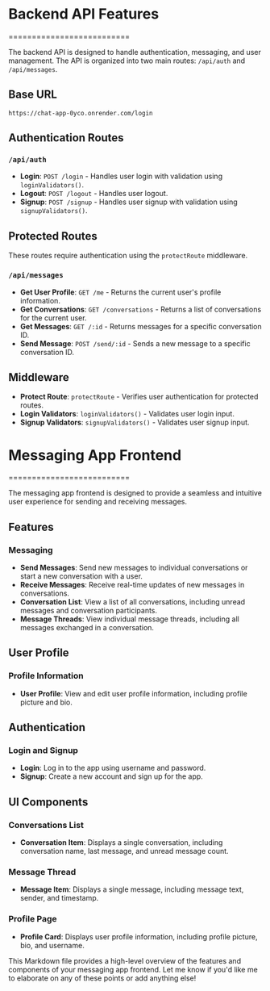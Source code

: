 # Backend API Features
==========================

The backend API is designed to handle authentication, messaging, and user management. The API is organized into two main routes: `/api/auth` and `/api/messages`.

## Base URL
```
https://chat-app-0yco.onrender.com/login
```

## Authentication Routes
### `/api/auth`

* **Login**: `POST /login` - Handles user login with validation using `loginValidators()`.
* **Logout**: `POST /logout` - Handles user logout.
* **Signup**: `POST /signup` - Handles user signup with validation using `signupValidators()`.

## Protected Routes
These routes require authentication using the `protectRoute` middleware.

### `/api/messages`

* **Get User Profile**: `GET /me` - Returns the current user's profile information.
* **Get Conversations**: `GET /conversations` - Returns a list of conversations for the current user.
* **Get Messages**: `GET /:id` - Returns messages for a specific conversation ID.
* **Send Message**: `POST /send/:id` - Sends a new message to a specific conversation ID.

## Middleware
* **Protect Route**: `protectRoute` - Verifies user authentication for protected routes.
* **Login Validators**: `loginValidators()` - Validates user login input.
* **Signup Validators**: `signupValidators()` - Validates user signup input.

# Messaging App Frontend
==========================

The messaging app frontend is designed to provide a seamless and intuitive user experience for sending and receiving messages.

## Features
### Messaging

* **Send Messages**: Send new messages to individual conversations or start a new conversation with a user.
* **Receive Messages**: Receive real-time updates of new messages in conversations.
* **Conversation List**: View a list of all conversations, including unread messages and conversation participants.
* **Message Threads**: View individual message threads, including all messages exchanged in a conversation.

## User Profile
### Profile Information

* **User  Profile**: View and edit user profile information, including profile picture and bio.

## Authentication
### Login and Signup

* **Login**: Log in to the app using username and password.
* **Signup**: Create a new account and sign up for the app.

## UI Components
### Conversations List
* **Conversation Item**: Displays a single conversation, including conversation name, last message, and unread message count.

### Message Thread
* **Message Item**: Displays a single message, including message text, sender, and timestamp.

### Profile Page
* **Profile Card**: Displays user profile information, including profile picture, bio, and username.

This Markdown file provides a high-level overview of the features and components of your messaging app frontend. Let me know if you'd like me to elaborate on any of these points or add anything else!
